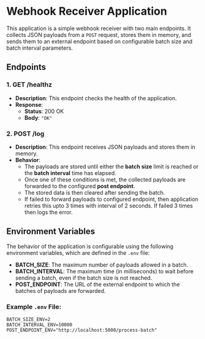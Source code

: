 # Webhook Receiver Application

This application is a simple webhook receiver with two main endpoints. It collects JSON payloads from a `POST` request, stores them in memory, and sends them to an external endpoint based on configurable batch size and batch interval parameters.

## Endpoints

### 1. **GET /healthz**
- **Description**: This endpoint checks the health of the application.
- **Response**:
  - **Status**: 200 OK
  - **Body**: `"OK"`
  
### 2. **POST /log**
- **Description**: This endpoint receives JSON payloads and stores them in memory.
- **Behavior**:
  - The payloads are stored until either the **batch size** limit is reached or the **batch interval** time has elapsed.
  - Once one of these conditions is met, the collected payloads are forwarded to the configured **post endpoint**.
  - The stored data is then cleared after sending the batch.
  - If failed to forward payloads to configured endpoint, then application retries this upto 3 times with interval of 2 seconds. If failed 3 times then logs the error.

## Environment Variables

The behavior of the application is configurable using the following environment variables, which are defined in the `.env` file:

- **BATCH_SIZE**: The maximum number of payloads allowed in a batch.
- **BATCH_INTERVAL**: The maximum time (in milliseconds) to wait before sending a batch, even if the batch size is not reached.
- **POST_ENDPOINT**: The URL of the external endpoint to which the batches of payloads are forwarded.

### Example `.env` File:
```plaintext
BATCH_SIZE_ENV=2
BATCH_INTERVAL_ENV=10000
POST_ENDPOINT_ENV="http://localhost:5000/process-batch"
